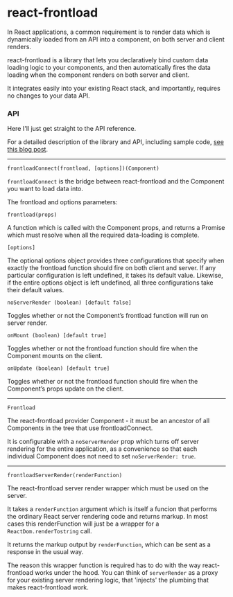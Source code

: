 # react-frontload

In React applications, a common requirement is to render data which is dynamically loaded from an API into a component, on both server and client renders.

react-frontload is a library that lets you declaratively bind custom data loading logic to your components, and then automatically fires the data loading when the component renders on both server and client. 

It integrates easily into your existing React stack, and importantly, requires no changes to your data API.

### API

Here I'll just get straight to the API reference. 

For a detailed description of the library and API, including sample code, [see this blog post](https://medium.com/@davnicwil/react-frontload-3ff68988cca).

___

`frontloadConnect(frontload, [options])(Component)`

`frontloadConnect` is the bridge between react-frontload and the Component you want to load data into.

The frontload and options parameters:

`frontload(props)`

A function which is called with the Component props, and returns a Promise which must resolve when all the required data-loading is complete.

`[options]`

The optional options object provides three configurations that specify when exactly the frontload function should fire on both client and server. If any particular configuration is left undefined, it takes its default value. Likewise, if the entire options object is left undefined, all three configurations take their default values.

`noServerRender (boolean) [default false]`

Toggles whether or not the Component’s frontload function will run on server render.

`onMount (boolean) [default true]`

Toggles whether or not the frontload function should fire when the Component mounts on the client.

`onUpdate (boolean) [default true]`

Toggles whether or not the frontload function should fire when the Component’s props update on the client.

___

`Frontload`

The react-frontload provider Component - it must be an ancestor of all Components in the tree that use frontloadConnect.

It is configurable with a `noServerRender` prop which turns off server rendering for the entire application, as a convenience so that each individual Component does not need to set `noServerRender: true`.

___

`frontloadServerRender(renderFunction)`

The react-frontload server render wrapper which must be used on the server. 

It takes a `renderFunction` argument which is itself a funcion that performs the ordinary React server rendering code and returns markup. In most cases this renderFunction will just be a wrapper for a `ReactDom.renderTostring` call.

It returns the markup output by `renderFunction`, which can be sent as a response in the usual way.

The reason this wrapper function is required has to do with the way react-frontload works under the hood. You can think of `serverRender` as a proxy for your existing server rendering logic, that 'injects' the plumbing that makes react-frontload work.



